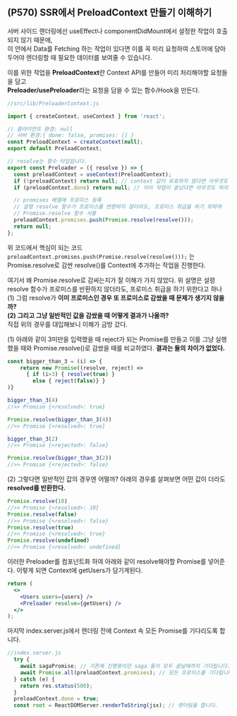 
## (P570) SSR에서 PreloadContext 만들기 이해하기

서버 사이드 렌더링에선 useEffect나 componentDidMount에서 설정한 작업이 호출되지 않기 때문에, <br> 
이 안에서 Data를 Fetching 하는 작업이 있다면 이를 꼭 미리 요청하여 스토어에 담아두어야 렌더링할 때 필요한 데이터를 보여줄 수 있습니다.

이를 위한 작업을 **PreloadContext**란 Context API를 만들어 미리 처리해야할 요청들을 담고 <br>
**Preloader/usePreloader**라는 요청을 담을 수 있는 함수/Hook을 만든다.

```jsx
//src/lib/PreloaderContext.js

import { createContext, useContext } from 'react';

// 클라이언트 환경: null
// 서버 환경:{ done: false, promises: [] }
const PreloadContext = createContext(null);
export default PreloadContext;

// resolve는 함수 타입입니다.
export const Preloader = ({ resolve }) => {
  const preloadContext = useContext(PreloadContext);
  if (!preloadContext) return null; // context 값이 유효하지 않다면 아무것도 하지 않음
  if (preloadContext.done) return null; // 이미 작업이 끝났다면 아무것도 하지 않음

  // promises 배열에 프로미스 등록
  // 설령 resolve 함수가 프로미스를 반환하지 않더라도, 프로미스 취급을 하기 위하여
  // Promise.resolve 함수 사용
  preloadContext.promises.push(Promise.resolve(resolve()));
  return null;
};
```
위 코드에서 핵심이 되는 코드 `preloadContext.promises.push(Promise.resolve(resolve()));` 는 
Promise.resolve로 감싼 resolve()를 Context에 추가하는 작업을 진행한다.

여기서 왜 Promise.resolve로 감싸는지가 잘 이해가 가지 않았다.
위 설명은 설령 resolve 함수가 프로미스를 반환하지 않더라도, 프로미스 취급을 하기 위한다고 하나 <br>
(1) 그럼 resolve가 **이미 프로미스인 경우 또 프로미스로 감쌌을 때 문제가 생기지 않을까? <br>
(2) 그리고 그냥 일반적인 값을 감쌌을 때 어떻게 결과가 나올까?** <br>
직접 위의 경우를 대입해보니 이해가 금방 갔다.


(1) 아래와 같이 3미만을 입력했을 때 reject가 되는 Promise를 만들고 
이를 그냥 실행했을 때와 Promise.resolve()로 감쌌을 때를 비교하였다.
**결과는 둘의 차이가 없었다.**
```js
const bigger_than_3 = (i) => {
    return new Promise((resolve, reject) => 
      { if (i>3) { resolve(true) } 
        else { reject(false)} }
)}

bigger_than_3(4)
//>> Promise {<resolved>: true}

Promise.resolve(bigger_than_3(4))
//>> Promise {<resolved>: true}

bigger_than_3(2)
//>> Promise {<rejected>: false}

Promise.resolve(bigger_than_3(2))
//>> Promise {<rejected>: false}
```


(2) 그렇다면 일반적인 값의 경우엔 어떨까? 아래의 경우를 살펴보면 어떤 값이 더라도 <br>
**resolved를 반환한다.**
```js
Promise.resolve(10)
//>> Promise {<resolved>: 10}
Promise.resolve(false)
//>> Promise {<resolved>: false}
Promise.resolve(true)
//>> Promise {<resolved>: true}
Promise.resolve(undefined)
//>> Promise {<resolved>: undefined}
```

이러한 Preloader를 컴포넌트화 하여 아래와 같이 resolve해야할 Promise를 넣어준다.
이렇게 되면 Context에 getUsers가 담기게된다.
```jsx
return (
  <>
    <Users users={users} />
    <Preloader resolve={getUsers} />
  </>
);
```

마지막 index.server.js에서 렌더링 전에 Context 속 모든 Promise를 기다리도록 합니다.

```jsx
//index.server.js
  try {
    await sagaPromise; // 기존에 진행중이던 saga 들이 모두 끝날때까지 기다립니다.
    await Promise.all(preloadContext.promises); // 모든 프로미스를 기다립니다.
  } catch (e) {
    return res.status(500);
  }
  preloadContext.done = true;
  const root = ReactDOMServer.renderToString(jsx); // 렌더링을 합니다.
```



